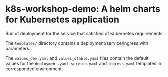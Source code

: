 k8s-workshop-demo: A helm charts for Kubernetes application
================================================

Run of deployment for the service that satisfied of Kubernetes requirements

The `templates/` directory contains a deployment/service/ingress with parameters.

The `values_dev.yaml` and `values_stable.yaml` files contain the default values for the
`deployment.yaml`, `service.yaml` and `ingress.yaml` templates in corresponded environment.
